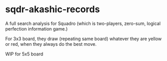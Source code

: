 # sqdr-akashic-records

A full search analysis for Squadro (which is two-players, zero-sum, logical perfection information game.)

For 3x3 board, they draw (repeating same board) whatever they are yellow or red, when they always do the best move.

WIP for 5x5 board